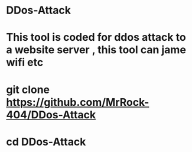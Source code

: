 # DDos-Attack
# This tool is coded for ddos attack to a website server , this tool can jame wifi etc

# git clone https://github.com/MrRock-404/DDos-Attack
# cd DDos-Attack
